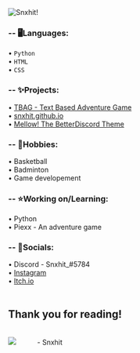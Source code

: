 <img align="center" alt="Snxhit!" src="https://user-images.githubusercontent.com/74500652/218274754-579ff9e3-a032-4b1f-a6d5-0e7e16e77804.png">

### -- 🖥️Languages: 
   • `Python`<br>
   • `HTML`<br>
   • `CSS`<br>
    
### -- ✨Projects:
   • [TBAG - Text Based Adventure Game](https://github.com/Snxhit/TBAG)<br>
   • [snxhit.github.io](https://snxhit.github.io/)<br>
   • [Mellow! The BetterDiscord Theme](https://github.com/Snxhit/Mellow-BDTheme)<br>
    
### -- 🏀Hobbies:
   • Basketball<br>
   • Badminton<br>
   • Game developement<br>
   
### -- ⭐Working on/Learning:
   • Python<br>
   • Piexx - An adventure game<br>
   
### -- 💌Socials:
   • Discord - Snxhit_#5784<br>
   • [Instagram](https://www.instagram.com/_snehit._/)<br>
   • [Itch.io](https://snxhit.itch.io/)<br><br>

## Thank you for reading!
<br>
<img align="centre" src="https://avatars.githubusercontent.com/u/74500652?s=40&v=4"> ‎ ‎ ‎ ‎ ‎ ‎ ‎ ‎ ‎ ‎ - Snxhit
